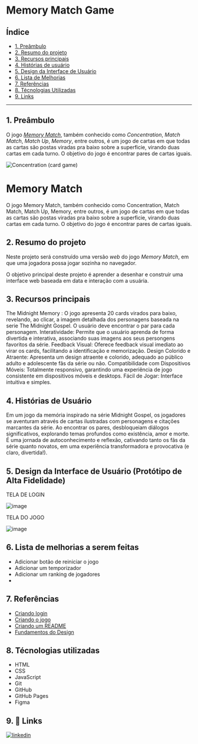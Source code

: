 # Memory Match Game

## Índice

- [1. Preâmbulo](#1-preâmbulo)
- [2. Resumo do projeto](#2-resumo-do-projeto)
- [3. Recursos principais](#3-recursos-principais)
- [4. Histórias de usuário](#4-historias-de-usuario)
- [5. Design da Interface de Usuário](#5-design-da-interface-de-usuario)
- [6. Lista de Melhorias](#6-lista-de-melhorias)
- [7. Referências](#7-referencias)
- [8. Técnologias Utilizadas](#8-tecnologias-utilizadas)
- [9. Links](#9-links)

---

## 1. Preâmbulo

O jogo [_Memory Match_](<https://en.wikipedia.org/wiki/Concentration_(card_game)>),
também conhecido como _Concentration_, _Match Match_, _Match Up_, _Memory_,
entre outros, é um jogo de cartas em que todas as cartas são postas viradas
pra baixo sobre a superficie, virando duas cartas em cada turno. O
objetivo do jogo é encontrar pares de cartas iguais.

![Concentration (card game)](https://github.com/rafaelaatanasio/SAP012-memory-match/assets/144054244/7071423d-1910-4078-b258-cd83f6d08afe)


# Memory Match

O jogo Memory Match, também conhecido como Concentration, Match Match, Match Up, Memory, entre outros, é um jogo de cartas em que todas as cartas são postas viradas pra baixo sobre a superficie, virando duas cartas em cada turno. O objetivo do jogo é encontrar pares de cartas iguais.


## 2. Resumo do projeto

Neste projeto será construído uma versão _web_ do jogo _Memory Match_, em que uma jogadora possa jogar sozinha no navegador.

O objetivo principal deste projeto é aprender a desenhar e construir uma interface web baseada em data e interação com a usuária.


## 3. Recursos principais

The Midnight Memory : O jogo apresenta 20 cards virados para baixo, revelando, ao clicar, a imagem detalhada dos personagens baseada na serie The Midnight Gospel. O usuário deve encontrar o par para cada personagem.
Interatividade: Permite que o usuário aprenda de forma divertida e interativa, associando suas imagens aos seus persongens favoritos da série.
Feedback Visual: Oferece feedback visual imediato ao virar os cards, facilitando a identificação e memorização.
Design Colorido e Atraente: Apresenta um design atraente e colorido, adequado ao público adulto e adolescente fãs da série ou não.
Compatibilidade com Dispositivos Móveis: Totalmente responsivo, garantindo uma experiência de jogo consistente em dispositivos móveis e desktops.
Fácil de Jogar: Interface intuitiva e simples.

## 4. Histórias de Usuário

Em um jogo da memória inspirado na série Midnight Gospel, os jogadores se aventuram através de cartas ilustradas com personagens e citações marcantes da série. Ao encontrar os pares, desbloqueiam diálogos significativos, explorando temas profundos como existência, amor e morte. É uma jornada de autoconhecimento e reflexão, cativando tanto os fãs da série quanto novatos, em uma experiência transformadora e provocativa (e claro, divertida!).

## 5. Design da Interface de Usuário (Protótipo de Alta Fidelidade)

TELA DE LOGIN

![image](https://github.com/rafaelaatanasio/SAP012-memory-match/assets/144054244/5733fc02-966b-40c9-9de8-24d9d2341174)


TELA DO JOGO

![image](https://github.com/rafaelaatanasio/SAP012-memory-match/assets/144054244/94f097b4-cf26-4411-a673-2869f4972490)

## 6. Lista de melhorias a serem feitas

- Adicionar botão de reiniciar o jogo
- Adicionar um temporizador
- Adicionar um ranking de jogadores
- 
## 7. Referências

 - [Criando login](https://www.youtube.com/watch?v=NV88N1r2Qkg)
 - [Criando o jogo](https://www.youtube.com/watch?v=tcbMmm77WOU)
 - [Criando um README](https://readme.so/pt/editor)
 - [Fundamentos do Design](https://www.youtube.com/watch?v=8qTKYbFdOTE )

## 8. Técnologias utilizadas

- HTML
- CSS
- JavaScript
- Git
- GitHub
- GitHub Pages
- Figma

## 9. 🔗 Links

[![linkedin](https://img.shields.io/badge/linkedin-0A66C2?style=for-the-badge&logo=linkedin&logoColor=white)](https://www.linkedin.com/in/rafaela-atanasio)



